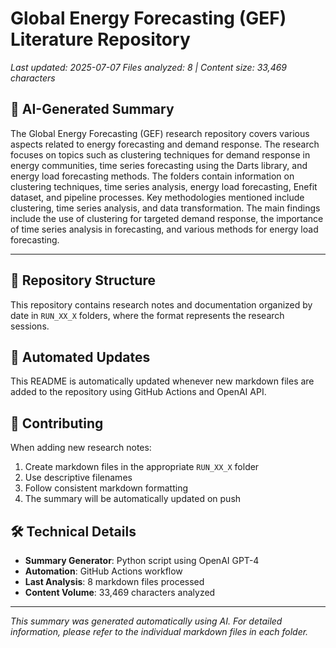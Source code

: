 # Global Energy Forecasting (GEF) Literature Repository

*Last updated: 2025-07-07*
*Files analyzed: 8 | Content size: 33,469 characters*

## 🤖 AI-Generated Summary

The Global Energy Forecasting (GEF) research repository covers various aspects related to energy forecasting and demand response. The research focuses on topics such as clustering techniques for demand response in energy communities, time series forecasting using the Darts library, and energy load forecasting methods. The folders contain information on clustering techniques, time series analysis, energy load forecasting, Enefit dataset, and pipeline processes. Key methodologies mentioned include clustering, time series analysis, and data transformation. The main findings include the use of clustering for targeted demand response, the importance of time series analysis in forecasting, and various methods for energy load forecasting.

---

## 📁 Repository Structure

This repository contains research notes and documentation organized by date in `RUN_XX_X` folders, where the format represents the research sessions.

## 🔄 Automated Updates

This README is automatically updated whenever new markdown files are added to the repository using GitHub Actions and OpenAI API.

## 📝 Contributing

When adding new research notes:
1. Create markdown files in the appropriate `RUN_XX_X` folder
2. Use descriptive filenames
3. Follow consistent markdown formatting
4. The summary will be automatically updated on push

## 🛠️ Technical Details

- **Summary Generator**: Python script using OpenAI GPT-4
- **Automation**: GitHub Actions workflow
- **Last Analysis**: 8 markdown files processed
- **Content Volume**: 33,469 characters analyzed

---
*This summary was generated automatically using AI. For detailed information, please refer to the individual markdown files in each folder.*
